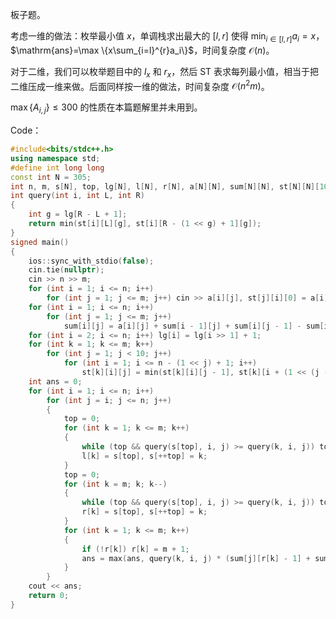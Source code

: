 板子题。

考虑一维的做法：枚举最小值 $x$，单调栈求出最大的 $[l,r]$ 使得 $\min_{i \in [l,r]} a_i = x$，$\mathrm{ans}=\max \{x\sum_{i=l}^{r}a_i\}$，时间复杂度 $\mathcal{O}(n)$。

对于二维，我们可以枚举题目中的 $l_x$ 和 $r_x$，然后 ST 表求每列最小值，相当于把二维压成一维来做。后面同样按一维的做法，时间复杂度 $\mathcal{O}(n^2m)$。

$\max\{A_{i,j}\}\leq 300$ 的性质在本篇题解里并未用到。

Code：

```cpp
#include<bits/stdc++.h>
using namespace std;
#define int long long
const int N = 305;
int n, m, s[N], top, lg[N], l[N], r[N], a[N][N], sum[N][N], st[N][N][10];
int query(int i, int L, int R)
{
	int g = lg[R - L + 1];
	return min(st[i][L][g], st[i][R - (1 << g) + 1][g]);
}
signed main()
{
	ios::sync_with_stdio(false);
	cin.tie(nullptr);
	cin >> n >> m;
	for (int i = 1; i <= n; i++)
		for (int j = 1; j <= m; j++) cin >> a[i][j], st[j][i][0] = a[i][j];
	for (int i = 1; i <= n; i++)
		for (int j = 1; j <= m; j++) 
			sum[i][j] = a[i][j] + sum[i - 1][j] + sum[i][j - 1] - sum[i - 1][j - 1];
	for (int i = 2; i <= n; i++) lg[i] = lg[i >> 1] + 1;
	for (int k = 1; k <= m; k++)
		for (int j = 1; j < 10; j++)
			for (int i = 1; i <= n - (1 << j) + 1; i++)
				st[k][i][j] = min(st[k][i][j - 1], st[k][i + (1 << (j - 1))][j - 1]);
	int ans = 0;
	for (int i = 1; i <= n; i++)
		for (int j = i; j <= n; j++)
		{
			top = 0;
			for (int k = 1; k <= m; k++)
		    {
		        while (top && query(s[top], i, j) >= query(k, i, j)) top--;
		        l[k] = s[top], s[++top] = k;
		    }
		    top = 0;
		    for (int k = m; k; k--)
		    {
		        while (top && query(s[top], i, j) >= query(k, i, j)) top--;
		        r[k] = s[top], s[++top] = k;
		    }
		    for (int k = 1; k <= m; k++)
		    { 
		    	if (!r[k]) r[k] = m + 1;
		    	ans = max(ans, query(k, i, j) * (sum[j][r[k] - 1] + sum[i - 1][l[k]] - sum[j][l[k]] - sum[i - 1][r[k] - 1]));
		    } 
		}
	cout << ans;
	return 0;
}
```
